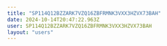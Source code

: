 ```yaml
---
title: "SP114Q12BZZARK7VZQ16ZBFRMNK3VXX3HZVX73BAH"
date: 2024-10-14T20:47:22.963Z
user: SP114Q12BZZARK7VZQ16ZBFRMNK3VXX3HZVX73BAH
layout: "users"
---
```

    